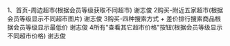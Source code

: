 1、首页-周边超市(根据会员等级获取不同超市)                         谢志俊
2购买-附近五家超市(根据会员等级显示不同超市图片)                   谢志俊
3购买-四种搜索方式 + 差价排行搜索商品根据会员等级显示最低价         谢志俊
4所有"查看其它超市价格"按钮(根据会员等级显示不同超市价格)           谢志俊
